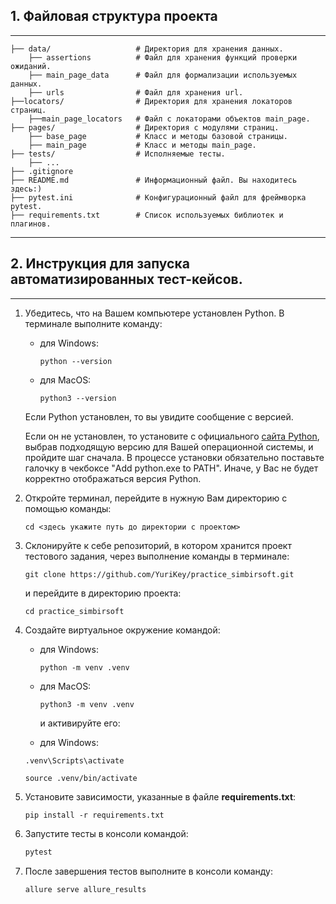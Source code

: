 ## 1\. Файловая структура проекта

---

```plaintext
├── data/                   # Директория для хранения данных.
    ├── assertions          # Файл для хранения функций проверки ожиданий.
    ├── main_page_data      # Файл для формализации используемых данных.
    ├── urls                # Файл для хранения url.
├──locators/                # Директория для хранения локаторов страниц.
    ├──main_page_locators   # Файл с локаторами объектов main_page.
├── pages/                  # Директория с модулями страниц.
    ├── base_page           # Класс и методы базовой страницы.
    ├── main_page           # Класс и методы main_page.
├── tests/                  # Исполняемые тесты.
    ├── ...
├── .gitignore  
├── README.md               # Информационный файл. Вы находитесь здесь:)
├── pytest.ini              # Конфигурационный файл для фреймворка pytest.
├── requirements.txt        # Список используемых библиотек и плагинов.

```

---


## 2. Инструкция для запуска автоматизированных тест-кейсов.

---

1.  Убедитесь, что на Вашем компьютере установлен Python. В терминале выполните команду:
    
    *   для Windows:
        
        ```plaintext
        python --version
        ```
        
    *   для MacOS:
        
        ```plaintext
        python3 --version
        ```

    Если Python установлен, то вы увидите сообщение с версией.
    
    Если он не установлен, то установите с официального [сайта Python](https://www.python.org/downloads/), выбрав подходящую версию для Вашей операционной системы, и пройдите шаг сначала. В процессе установки обязательно поставьте галочку в чекбоксе "Add python.exe to PATH". Иначе, у Вас не будет корректно отображаться версия Python.

    
2.  Откройте терминал, перейдите в нужную Вам директорию с помощью команды:
    
    ```plaintext
    cd <здесь укажите путь до директории с проектом>
    ```
    
3.  Склонируйте к себе репозиторий, в котором хранится проект тестового задания, через выполнение команды в терминале:
    
    ```plaintext
    git clone https://github.com/YuriKey/practice_simbirsoft.git
    ```
    
    и перейдите в директорию проекта:
    
    ```plaintext
    cd practice_simbirsoft
    ```
    
4.  Создайте виртуальное окружение командой:
    
    *   для Windows:
        
        ```plaintext
        python -m venv .venv
        ```
        
    *   для MacOS:
        
        ```plaintext
        python3 -m venv .venv
        ```
        
        и активируйте его:
        
    *   для Windows:
    
    ```plaintext
    .venv\Scripts\activate
    ```
    
    ```plaintext
    source .venv/bin/activate
    ```
    
5.  Установите зависимости, указанные в файле **requirements.txt**:
    
    ```plaintext
    pip install -r requirements.txt
    ```
    
6.  Запустите тесты в консоли командой:
    
    ```python
    pytest
    ```

7. После завершения тестов выполните в консоли команду:

    ```python
    allure serve allure_results
    ```